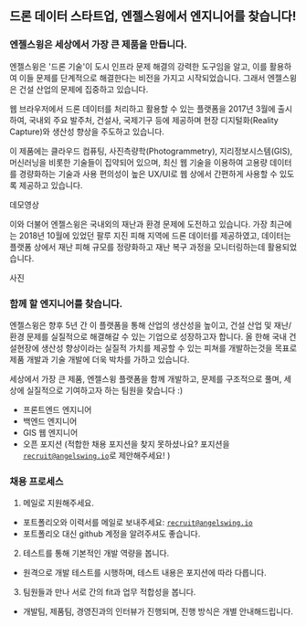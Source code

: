 ## 드론 데이터 스타트업, 엔젤스윙에서 엔지니어를 찾습니다!

### 엔젤스윙은 세상에서 가장 큰 제품을 만듭니다.

엔젤스윙은 '드론 기술'이 도시 인프라 문제 해결의 강력한 도구임을 알고, 이를 활용하여 이들 문제를 단계적으로 해결한다는 비전을 가지고 시작되었습니다. 그래서 엔젤스윙은 건설 산업의 문제에 집중하고 있습니다. 

웹 브라우저에서 드론 데이터를 처리하고 활용할 수 있는 플랫폼을 2017년 3월에 출시하여, 국내외 주요 발주처, 건설사, 국제기구 등에 제공하며 현장 디지털화(Reality Capture)와 생산성 향상을 주도하고 있습니다. 

이 제품에는 클라우드 컴퓨팅, 사진측량학(Photogrammetry), 지리정보시스템(GIS), 머신러닝을 비롯한 기술들이 집약되어 있으며, 최신 웹 기술을 이용하여 고용량 데이터를 경량화하는 기술과 사용 편의성이 높은 UX/UI로 웹 상에서 간편하게 사용할 수 있도록 제공하고 있습니다.

데모영상 

이와 더불어 엔젤스윙은 국내외의 재난과 환경 문제에 도전하고 있습니다. 가장 최근에는 2018년 10월에 있었던 팔루 지진 피해 지역에 드론 데이터를 제공하였고, 데이터는 플랫폼 상에서 재난 피해 규모를 정량화하고 재난 복구 과정을 모니터링하는데 활용되었습니다. 

사진

### 함께 할 엔지니어를 찾습니다.

엔젤스윙은 향후 5년 간 이 플랫폼을 통해 산업의 생산성을 높이고, 건설 산업 및 재난/환경 문제를 실질적으로 해결해갈 수 있는 기업으로 성장하고자 합니다. 올 한해 국내 건설현장에 생산성 향상이라는 실질적 가치를 제공할 수 있는 피쳐를 개발하는것을 목표로 제품 개발과 기술 개발에 더욱 박차를 가하고 있습니다. 

세상에서 가장 큰 제품, 엔젤스윙 플랫폼을 함께 개발하고, 문제를 구조적으로 풀며, 세상에 실질적으로 기여하고자 하는 팀원을 찾습니다 :)

- 프론트엔드 엔지니어
- 백엔드 엔지니어
- GIS 웹 엔지니어
- 오픈 포지션 (적합한 채용 포지션을 찾지 못하셨나요? 포지션을 [`recruit@angelswing.io`](mailto:recruit@angelswing.io)로 제안해주세요! ) 

### 채용 프로세스

 1. 메일로 지원해주세요.

- 포트폴리오와 이력서를 메일로 보내주세요: [`recruit@angelswing.io`](mailto:recruit@angelswing.io)
- 포트폴리오 대신 github 계정을 알려주셔도 좋습니다.

 2. 테스트를 통해 기본적인 개발 역량을 봅니다.

- 원격으로 개발 테스트를 시행하며, 테스트 내용은 포지션에 따라 다릅니다.

 3. 팀원들과 만나 서로 간의 fit과 업무 적합성을 봅니다.

- 개발팀, 제품팀, 경영진과의 인터뷰가 진행되며, 진행 방식은 개별 안내해드립니다.


